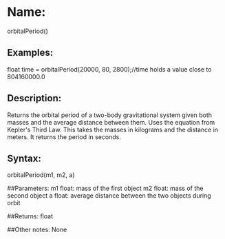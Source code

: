# Name: 
orbitalPeriod()

## Examples:
float time = orbitalPeriod(20000, 80, 2800);//time holds a value close to 804160000.0

## Description:
Returns the orbital period of a two-body gravitational system given both masses and the average distance between them. Uses the equation from Kepler's Third Law. This takes the masses in kilograms and the distance in meters. It returns the period in seconds.

## Syntax:
orbitalPeriod(m1, m2, a)

##Parameters: 
m1	float: mass of the first object
m2	float: mass of the second object
a	float: average distance between the two objects during orbit

##Returns:
float

##Other notes:
None